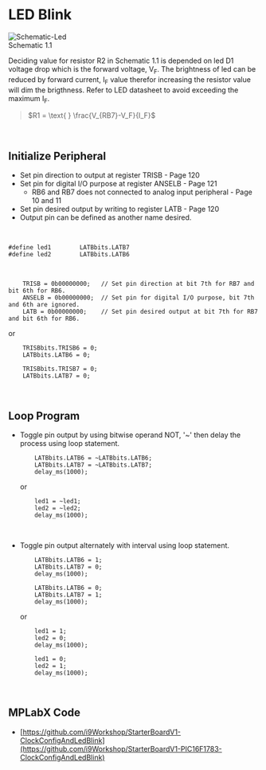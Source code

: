 # LED Blink

![Schematic-Led](https://github.com/user-attachments/assets/5d0bba85-4a6e-4db4-8cc8-58a231f12aa0)
<br/>
Schematic 1.1
<br/>

Deciding value for resistor R2 in Schematic 1.1 is depended on led D1 voltage drop which is the forward voltage, V<sub>F</sub>.
The brightness of led can be reduced by forward current, I<sub>F</sub> value therefor increasing the resistor value will dim the brigthness.
Refer to LED datasheet to avoid exceeding the maximum I<sub>F</sub>.
>$R1 = \text{ } \frac{V_{RB7}-V_F}{I_F}$
<br/>

## Initialize Peripheral
* Set pin direction to output at register TRISB - Page 120
* Set pin for digital I/O purpose at register ANSELB - Page 121
  - RB6 and RB7 does not connected to analog input peripheral - Page 10 and 11
* Set pin desired output by writing to register LATB - Page 120
* Output pin can be defined as another name desired.
<br/>

```
#define led1        LATBbits.LATB7
#define led2        LATBbits.LATB6
```

<br/>

```
    TRISB = 0b00000000;   // Set pin direction at bit 7th for RB7 and bit 6th for RB6.
    ANSELB = 0b00000000;  // Set pin for digital I/O purpose, bit 7th and 6th are ignored.
    LATB = 0b00000000;    // Set pin desired output at bit 7th for RB7 and bit 6th for RB6.
```
or
```
    TRISBbits.TRISB6 = 0;
    LATBbits.LATB6 = 0;
    
    TRISBbits.TRISB7 = 0;
    LATBbits.LATB7 = 0;
```
<br/>

## Loop Program
* Toggle pin output by using bitwise operand NOT, '~' then delay the process using loop statement.
  ```
      LATBbits.LATB6 = ~LATBbits.LATB6;
      LATBbits.LATB7 = ~LATBbits.LATB7;
      delay_ms(1000);
  ```
  or
  ```
      led1 = ~led1;
      led2 = ~led2;
      delay_ms(1000);
  ```
  <br/>

* Toggle pin output alternately with interval using loop statement.
  ```
      LATBbits.LATB6 = 1;
      LATBbits.LATB7 = 0;
      delay_ms(1000);
      
      LATBbits.LATB6 = 0;
      LATBbits.LATB7 = 1;
      delay_ms(1000);
  ```
  or
  ```
      led1 = 1;
      led2 = 0;
      delay_ms(1000);
      
      led1 = 0;
      led2 = 1;
      delay_ms(1000);
  ```
  <br/>

## MPLabX Code

* [https://github.com/i9Workshop/StarterBoardV1-ClockConfigAndLedBlink](https://github.com/i9Workshop/StarterBoardV1-PIC16F1783-ClockConfigAndLedBlink)
<br/>

<br/>
